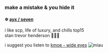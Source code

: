 ### make a mistake & you hide it

#### <p>✲ <ins>ayx / seven</ins>
i like scp, life of luxury, and chills top15<br>
stan trevor henderson 🛐🛐🛐</p>
<p>i suggest you listen to <a href="https://soundcloud.com/kmoethekid/wideeyes">kmoe - wide eyes</a>
<img src="https://github.com/7valv/7valv/assets/127133785/23e8d1b7-6404-4b8a-adcf-cf7daad4cc4a" alt="miau"></p>

<!--
**7valv/7valv** is a ✨ _special_ ✨ repository because its `README.md` (this file) appears on your GitHub profile.-->
